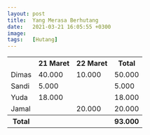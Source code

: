 ```yaml
---
layout: post
title:  Yang Merasa Berhutang
date:   2021-03-21 16:05:55 +0300
image:  
tags:   [Hutang]
---
```

<table>
  <tr>
    <th></th>
    <th>21 Maret</th>
    <th>22 Maret</th>
    <th>Total</th>
  </tr>
  <tr>
    <td>Dimas</td>
    <td>40.000</td>
    <td>10.000</td>
    <td>50.000</td>
  </tr>
  <tr>
    <td>Sandi</td>
    <td>5.000</td>
    <td></td>
    <td>5.000</td>
  </tr>
  <tr>
    <td>Yuda</td>
    <td>18.000</td>
    <td></td>
    <td>18.000</td>
  </tr>
  <tr>
    <td>Jamal</td>
    <td></td>
    <td>20.000</td>
    <td>20.000</td>
  </tr>
  <tr>
    <th>Total</th>
    <th></th>
    <th></th>
    <th>93.000</th>
  </tr>
</table>
